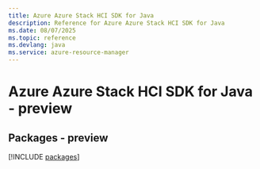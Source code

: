 ```yaml
---
title: Azure Azure Stack HCI SDK for Java
description: Reference for Azure Azure Stack HCI SDK for Java
ms.date: 08/07/2025
ms.topic: reference
ms.devlang: java
ms.service: azure-resource-manager
---
```

# Azure Azure Stack HCI SDK for Java - preview
## Packages - preview
[!INCLUDE [packages](azure-stack-hci-index.md)]